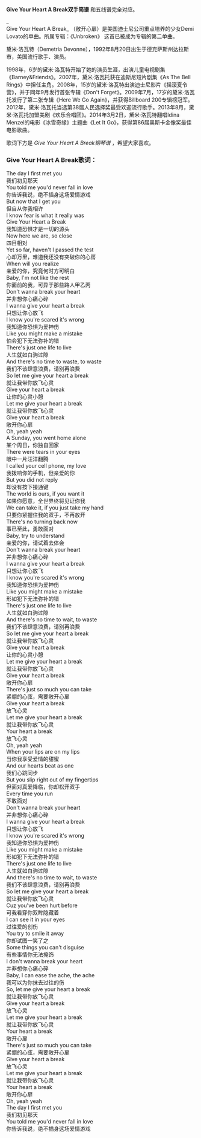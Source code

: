 

**Give Your Heart A Break双手简谱** 和五线谱完全对应。

_  
Give Your Heart A Break_ （敞开心扉）是美国迪士尼公司重点培养的少女Demi Lovato的单曲。所属专辑：《Unbroken》
这首已被成为专辑的第二单曲。

  
黛米·洛瓦特（Demetria Devonne），1992年8月20日出生于德克萨斯州达拉斯市，美国流行歌手、演员。

  
1998年，6岁的黛米·洛瓦特开始了她的演员生涯，出演儿童电视剧集《Barney&Friends》。2007年，黛米·洛瓦托获在迪斯尼短片剧集《As The
Bell Rings》中担任主角。2008年，15岁的黛米·洛瓦特出演迪士尼影片《摇滚夏令营》，并于同年9月发行首张专辑《Don't
Forget》。2009年7月，17岁的黛米·洛瓦托发行了第二张专辑《Here We Go Again》，并获得Billboard
200专辑榜冠军。2012年，黛米·洛瓦托当选第38届人民选择奖最受欢迎流行歌手。2013年8月，黛米·洛瓦托加盟美剧《欢乐合唱团》。2014年3月2日，黛米·洛瓦特翻唱Idina
Menzel的电影《冰雪奇缘》主题曲《Let It Go》，获得第86届奥斯卡金像奖最佳电影歌曲。

  
歌词下方是 _Give Your Heart A Break钢琴谱_ ，希望大家喜欢。

### Give Your Heart A Break歌词：

The day I first met you  
我们初见那天  
You told me you'd never fall in love  
你告诉我说，绝不插身这场爱情游戏  
But now that I get you  
但自从你我相许  
I know fear is what it really was  
Give Your Heart a Break  
我知道恐惧才是一切的源头  
Now here we are, so close  
四目相对  
Yet so far, haven't I passed the test  
心却万里，难道我还没有突破你的心房  
When will you realize  
亲爱的你，究竟何时方可明白  
Baby, I'm not like the rest  
你面前的我，可异于那些路人甲乙丙  
Don't wanna break your heart  
并非想你心痛心碎  
I wanna give your heart a break  
只想让你心放飞  
I know you're scared it's wrong  
我知道你恐惧为爱神伤  
Like you might make a mistake  
怕会犯下无法弥补的错  
There's just one life to live  
人生就如白驹过隙  
And there's no time to waste, to waste  
我们不该肆意浪费，请别再浪费  
So let me give your heart a break  
就让我带你放飞心灵  
Give your heart a break  
让你的心灵小憩  
Let me give your heart a break  
就让我带你放飞心灵  
Give your heart a break  
敞开你心扉  
Oh, yeah yeah  
A Sunday, you went home alone  
某个周日，你独自回家  
There were tears in your eyes  
眼中一片汪洋翻腾  
I called your cell phone, my love  
我拨响你的手机，但亲爱的你  
But you did not reply  
却没有按下接通键  
The world is ours, if you want it  
如果你愿意，全世界终将见证你我  
We can take it, if you just take my hand  
只要你紧握住我的双手，不再放开  
There's no turning back now  
事已至此，勇敢面对  
Baby, try to understand  
亲爱的你，请试着去体会  
Don't wanna break your heart  
并非想你心痛心碎  
I wanna give your heart a break  
只想让你心放飞  
I know you're scared it's wrong  
我知道你恐惧为爱神伤  
Like you might make a mistake  
形如犯下无法弥补的错  
There's just one life to live  
人生就如白驹过隙  
And there's no time to wait, to waste  
我们不该肆意浪费，请别再浪费  
So let me give your heart a break  
就让我带你放飞心灵  
Give your heart a break  
让你的心灵小憩  
Let me give your heart a break  
就让我带你放飞心灵  
Give your heart a break  
敞开你心扉  
There's just so much you can take  
紧绷的心弦，需要敞开心扉  
Give your heart a break  
放飞心灵  
Let me give your heart a break  
就让我带你放飞心灵  
Your heart a break  
放飞心灵  
Oh, yeah yeah  
When your lips are on my lips  
当你我享受爱情的甜蜜  
And our hearts beat as one  
我们心跳同步  
But you slip right out of my fingertips  
但面对真爱降临，你却松开双手  
Every time you run  
不敢面对  
Don't wanna break your heart  
并非想你心痛心碎  
I wanna give your heart a break  
只想让你心放飞  
I know you're scared it's wrong  
我知道你恐惧为爱神伤  
Like you might make a mistake  
形如犯下无法弥补的错  
There's just one life to live  
人生就如白驹过隙  
And there's no time to wait, to waste  
我们不该肆意浪费，请别再浪费  
So let me give your heart a break  
就让我带你放飞心灵  
Cuz you've been hurt before  
可我看穿你双眸隐藏着  
I can see it in your eyes  
过往爱的创伤  
You try to smile it away  
你却试图一笑了之  
Some things you can't disguise  
有些事情你无法掩饰  
I don't wanna break your heart  
并非想你心痛心碎  
Baby, I can ease the ache, the ache  
我可以为你抹去过往的伤  
So, let me give your heart a break  
就让我带你放飞心灵  
Give your heart a break  
放飞心灵  
Let me give your heart a break  
就让我带你放飞心灵  
Your heart a break  
敞开心扉  
There's just so much you can take  
紧绷的心弦，需要敞开心扉  
Give your heart a break  
放飞心灵  
Let me give your heart a break  
就让我带你放飞心灵  
Your heart a break  
敞开你心扉  
Oh, yeah yeah  
The day I first met you  
我们初见那天  
You told me you'd never fall in love  
你告诉我说，绝不插身这场爱情游戏

